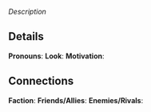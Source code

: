 ---
---

*Description*
## Details
**Pronouns**:
**Look**:
**Motivation**:
## Connections
**Faction**:
**Friends/Allies**:
**Enemies/Rivals**:

